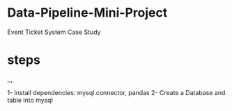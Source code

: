 # Data-Pipeline-Mini-Project
Event Ticket System Case Study

# steps
,,,

1- Install dependencies: mysql.connector, pandas
2- Create a Database and table into mysql

